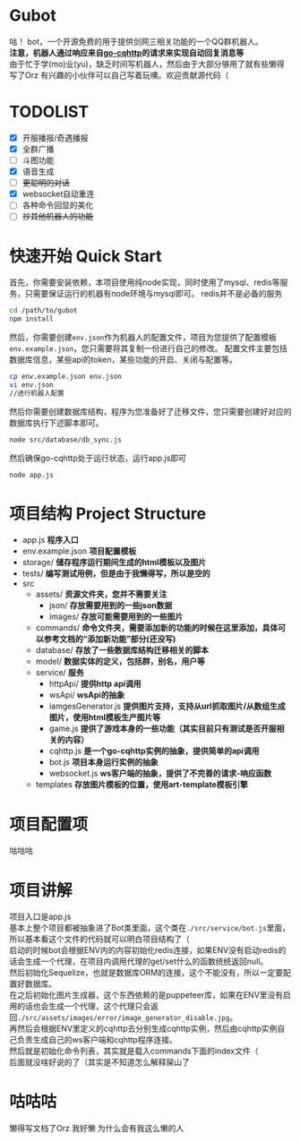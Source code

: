 # Gubot
咕！ bot，一个开源免费的用于提供剑网三相关功能的一个QQ群机器人。  
**注意，机器人通过响应来自[go-cqhttp](https://github.com/Mrs4s/go-cqhttp)的请求来实现自动回复消息等**  
由于忙于学(mo)业(yu)，缺乏时间写机器人，然后由于大部分够用了就有些懒得写了Orz 有兴趣的小伙伴可以自己写着玩噢。欢迎贡献源代码（

# TODOLIST
- [x] 开服播报/奇遇播报
- [x] 全群广播
- [ ] 斗图功能
- [x] 语音生成
- [ ] ~~更聪明的对话~~
- [x] websocket自动重连
- [ ] 各种命令回显的美化
- [ ] ~~抄其他机器人的功能~~

# 快速开始 Quick Start  
首先，你需要安装依赖，本项目使用纯node实现，同时使用了mysql、redis等服务，只需要保证运行的机器有node环境与mysql即可。 redis并不是必备的服务 
```bash
cd /path/to/gubot
npm install
```

然后，你需要创建`env.json`作为机器人的配置文件，项目为您提供了配置模板`env.example.json`，您只需要将其复制一份进行自己的修改。
配置文件主要包括数据库信息，某些api的token，某些功能的开启、关闭与配置等。  
```bash
cp env.example.json env.json
vi env.json
//进行机器人配置
```
然后你需要创建数据库结构，程序为您准备好了迁移文件，您只需要创建好对应的数据库执行下述脚本即可。  
```bash
node src/database/db_sync.js
```
然后确保go-cqhttp处于运行状态，运行app.js即可
```bash
node app.js
```

# 项目结构 Project Structure
- app.js **程序入口**
- env.example.json **项目配置模板**
- storage/ **储存程序运行期间生成的html模板以及图片**  
- tests/ **编写测试用例，但是由于我懒得写，所以是空的**
- src
    - assets/ **资源文件夹，您并不需要关注**
        - json/ **存放需要用到的一些json数据**
        - images/ **存放可能需要用到的一些图片**
    - commands/ **命令文件夹，需要添加新的功能的时候在这里添加，具体可以参考文档的“添加新功能”部分(还没写)**
    - database/ **存放了一些数据库结构迁移相关的脚本**
    - model/ **数据实体的定义，包括群，别名，用户等**
    - service/ **服务**
        - httpApi/ **提供http api调用**  
        - wsApi/ **wsApi的抽象**  
        - iamgesGenerator.js **提供图片支持，支持从url抓取图片/从数组生成图片，使用html模板生产图片等**
        - game.js **提供了游戏本身的一些功能（其实目前只有测试是否开服相关的内容）**
        - cqhttp.js **是一个go-cqhttp实例的抽象，提供简单的api调用**
        - bot.js **项目本身运行实例的抽象**
        - websocket.js **ws客户端的抽象，提供了不完善的请求-响应函数**
    - templates **存放图片模板的位置，使用art-template模板引擎**

# 项目配置项
咕咕咕

# 项目讲解
项目入口是app.js  
基本上整个项目都被抽象进了Bot类里面，这个类在`./src/service/bot.js`里面，所以基本看这个文件的代码就可以明白项目结构了（  
启动的时候bot会根据ENV内的内容初始化redis连接，如果ENV没有启动redis的话会生成一个代理，在项目内调用代理的get/set什么的函数统统返回null。  
然后初始化Sequelize，也就是数据库ORM的连接，这个不能没有，所以一定要配置好数据库。    
在之后初始化图片生成器，这个东西依赖的是puppeteer库，如果在ENV里没有启用的话也会生成一个代理，这个代理只会返回`./src/assets/images/error/image_generator_disable.jpg`。  
再然后会根据ENV里定义的cqhttp去分别生成cqhttp实例，然后由cqhttp实例自己负责生成自己的ws客户端和cqhttp程序连接。  
然后就是初始化命令列表，其实就是载入commands下面的index文件（  
后面就没啥好说的了（其实是不知道怎么解释屎山了  

# 咕咕咕
懒得写文档了Orz 我好懒 为什么会有我这么懒的人
